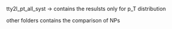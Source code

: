 tty2l_pt_all_syst -> contains the resulsts only for p_T distribution

other folders contains the comparison of NPs
